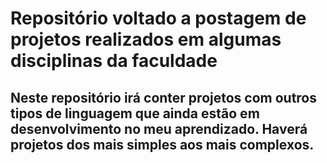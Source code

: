 # Repositório voltado a postagem de projetos realizados em algumas disciplinas da faculdade

## Neste repositório irá conter projetos com outros tipos de linguagem que ainda estão em desenvolvimento no meu aprendizado. Haverá projetos dos mais simples aos mais complexos.
